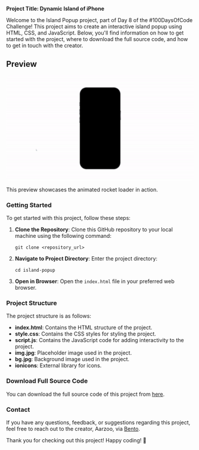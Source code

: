 **Project Title: Dynamic Island of iPhone**

Welcome to the Island Popup project, part of Day 8 of the #100DaysOfCode Challenge! This project aims to create an interactive island popup using HTML, CSS, and JavaScript. Below, you'll find information on how to get started with the project, where to download the full source code, and how to get in touch with the creator.

## Preview

<div style="display: flex; align-items: center; justify-content: center; width: 100%; border-radius: 0.6rem;">
    <img src="preview.gif" alt="preview GIF" width="100%" height="100%" style="overflow: none; border-radius: inherit;"/>
</div>

This preview showcases the animated rocket loader in action.

### Getting Started

To get started with this project, follow these steps:

1. **Clone the Repository**: Clone this GitHub repository to your local machine using the following command:

   ```
   git clone <repository_url>
   ```

2. **Navigate to Project Directory**: Enter the project directory:

   ```
   cd island-popup
   ```

3. **Open in Browser**: Open the `index.html` file in your preferred web browser.

### Project Structure

The project structure is as follows:

- **index.html**: Contains the HTML structure of the project.
- **style.css**: Contains the CSS styles for styling the project.
- **script.js**: Contains the JavaScript code for adding interactivity to the project.
- **img.jpg**: Placeholder image used in the project.
- **bg.jpg**: Background image used in the project.
- **ionicons**: External library for icons.

### Download Full Source Code

You can download the full source code of this project from [here](https://t.me/CodeWithAarzoo).

### Contact

If you have any questions, feedback, or suggestions regarding this project, feel free to reach out to the creator, Aarzoo, via [Bento](https://bento.me/withaarzoo).

Thank you for checking out this project! Happy coding! 🚀
